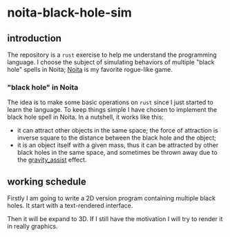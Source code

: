 # noita-black-hole-sim

## introduction

The repository is a `rust` exercise to help me understand the programming language. I choose the subject of simulating behaviors of multiple "black hole" spells in Noita; [Noita](https://store.steampowered.com/app/881100/Noita/) is my favorite rogue-like game.

### "black hole" in Noita

The idea is to make some basic operations on `rust` since I just started to learn the language. To keep things simple I have chosen to implement the black hole spell in Noita. In a nutshell, it works like this:

- it can attract other objects in the same space; the force of attraction is inverse square to the distance between the black hole and the object;
- it is an object itself with a given mass, thus it can be attracted by other black holes in the same space, and sometimes be thrown away due to the [gravity_assist](https://en.wikipedia.org/wiki/Gravity_assist) effect.

## working schedule

Firstly I am going to write a 2D version program containing multiple black holes. It start with a text-rendered interface.

Then it will be expand to 3D. If I still have the motivation I will try to render it in really graphics.
